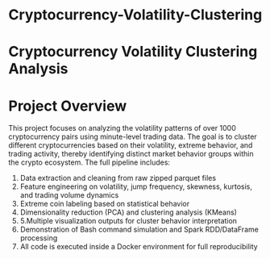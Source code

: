 # Cryptocurrency-Volatility-Clustering
# Cryptocurrency Volatility Clustering Analysis
# Project Overview
This project focuses on analyzing the volatility patterns of over 1000 cryptocurrency pairs using minute-level trading data.
The goal is to cluster different cryptocurrencies based on their volatility, extreme behavior, and trading activity,
thereby identifying distinct market behavior groups within the crypto ecosystem.
The full pipeline includes:
1. Data extraction and cleaning from raw zipped parquet files
2. Feature engineering on volatility, jump frequency, skewness, kurtosis, and trading volume dynamics
3. Extreme coin labeling based on statistical behavior
4. Dimensionality reduction (PCA) and clustering analysis (KMeans)
5. 5.Multiple visualization outputs for cluster behavior interpretation
6. Demonstration of Bash command simulation and Spark RDD/DataFrame processing
7. All code is executed inside a Docker environment for full reproducibility

